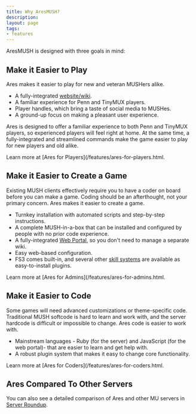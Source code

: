 ```yaml
---
title: Why AresMUSH?
description:
layout: page
tags: 
- features
---
```


AresMUSH is designed with three goals in mind:

## Make it Easier to Play

Ares makes it easier to play for new and veteran MUSHers alike.

* A fully-integrated [website/wiki](/web-portal).
* A familiar experience for Penn and TinyMUX players.
* Player handles, which bring a taste of social media to MUSHes.
* A ground-up focus on making a pleasant user experience.

Ares is designed to offer a familiar experience to both Penn and TinyMUX players, so experienced players will feel right at home. At the same time, a fully-integrated  and streamlined commands make the game easier to play for new players and old alike.

Learn more at [Ares for Players](/features/ares-for-players.html.

## Make it Easier to Create a Game

Existing MUSH clients effectively require you to have a coder on board before you can make a game.  Coding should be an afterthought, not your primary concern. Ares makes it easier to create a game.

* Turnkey installation with automated scripts and step-by-step instructions.
* A complete MUSH-in-a-box that can be installed and configured by people with no prior code experience.
* A fully-integrated [Web Portal](/web-portal), so you don't need to manage a separate wiki.
* Easy web-based configuration.
* FS3 comes built-in, and several other [skill systems](/features/skills.html) are available as easy-to-install plugins.

Learn more at [Ares for Admins](/features/ares-for-admins.html.

## Make it Easier to Code

Some games will need advanced customizations or theme-specific code. Traditional MUSH softcode is hard to learn and work with, and the server hardcode is difficult or impossible to change. Ares code is easier to work with.

* Mainstream languages - Ruby (for the server) and JavaScript (for the web portal)- that are easier to learn and get help with.
* A robust plugin system that makes it easy to change core functionality.

Learn more at [Ares for Coders](/features/ares-for-coders.html.

## Ares Compared To Other Servers

You can also see a detailed comparison of Ares and other MU servers in [Server Roundup](/features/server-roundup.html).
